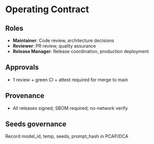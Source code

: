 # Operating Contract

## Roles
- **Maintainer**: Code review, architecture decisions
- **Reviewer**: PR review, quality assurance
- **Release Manager**: Release coordination, production deployment

## Approvals
- 1 review + green CI + attest required for merge to main

## Provenance
- All releases signed; SBOM required; no-network verify

## Seeds governance
Record model_id, temp, seeds, prompt_hash in PCAP/DCA
